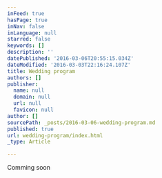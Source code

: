 ```yaml
---
inFeed: true
hasPage: true
inNav: false
inLanguage: null
starred: false
keywords: []
description: ''
datePublished: '2016-03-06T20:55:15.034Z'
dateModified: '2016-03-03T22:16:24.107Z'
title: Wedding program
authors: []
publisher:
  name: null
  domain: null
  url: null
  favicon: null
author: []
sourcePath: _posts/2016-03-06-wedding-program.md
published: true
url: wedding-program/index.html
_type: Article

---
```

Comming soon